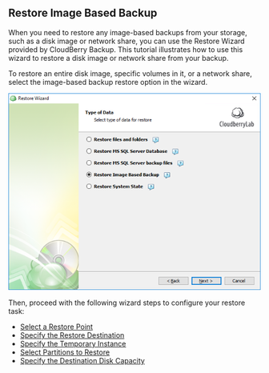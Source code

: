 ## Restore Image Based Backup

When you need to restore any image-based backups from your storage, such as a disk image or network share, you can use the Restore Wizard provided by CloudBerry Backup. This tutorial illustrates how to use this wizard to restore a disk image or network share from your backup.

To restore an entire disk image, specific volumes in it, or a network share, select the image-based backup restore option in the wizard.

![](/assets/restore-select-data-type-03-image.png)

Then, proceed with the following wizard steps to configure your restore task:

* [Select a Restore Point](/chapter1/step-3-choose-data-to-restore/34-restore-a-disk-image-or-network-share/341-select-file-versions-to-restore.md)
* [Specify the Restore Destination](/chapter1/step-3-choose-data-to-restore/34-restore-a-disk-image-or-network-share/342-specify-the-restore-destination.md)
* [Specify the Temporary Instance](/chapter1/step-3-choose-data-to-restore/34-restore-a-disk-image-or-network-share/343-specify-a-temporary-instance.md)
* [Select Partitions to Restore](/chapter1/step-3-choose-data-to-restore/34-restore-a-disk-image-or-network-share/344-select-partitions.md)
* [Specify the Destination Disk Capacity](/chapter1/step-3-choose-data-to-restore/34-restore-a-disk-image-or-network-share/36-specify-the-disk-capacity.md)




